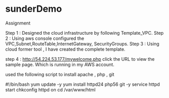 # sunderDemo
Assignment 

Step 1 : Designed the cloud infrastructure by following Template_VPC.
Step 2 : Using aws console configured the VPC,Subnet,RouteTable,InternetGateway, SecurityGroups.
Step 3 : Using cloud former tool , I have created the complete template.

step 4 : http://54.224.53.177/mywelcome.php  click the URL to view the sample page. Which is running in my AWS account.


used the following script to install apache , php , git 

#!/bin/bash
yum update -y
yum install httpd24 php56 git -y
service httpd start
chkconfig httpd on
cd /var/www/html


